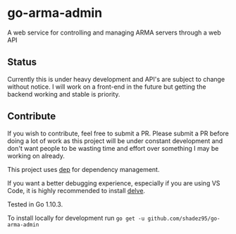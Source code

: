 # go-arma-admin

A web service for controlling and managing ARMA servers through a web API

## Status

Currently this is under heavy development and API's are subject to change without notice. I will work on a front-end in the future but getting the backend working and stable is priority.

## Contribute

If you wish to contribute, feel free to submit a PR. Please submit a PR before doing a lot of work as this project will be under constant development and don't want people to be wasting time and effort over something I may be working on already.

This project uses [dep](https://github.com/golang/dep) for dependency management.

If you want a better debugging experience, especially if you are using VS Code, it is highly recommended to install [delve](https://github.com/derekparker/delve).

Tested in Go 1.10.3.

To install locally for development run `go get -u github.com/shadez95/go-arma-admin`
